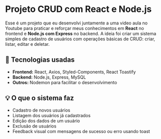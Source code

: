 # Projeto CRUD com React e Node.js

Esse é um projeto que eu desenvolvi juntamente a uma video aula no Youtube para praticar e reforçar meus conhecimentos em **React** no frontend e **Node.js com Express** no backend.
A ideia foi criar um sistema simples de cadastro de usuários com operações básicas de CRUD: criar, listar, editar e deletar.

## 🔧 Tecnologias usadas

- **Frontend:** React, Axios, Styled-Components, React Toastify
- **Backend:** Node.js, Express, MySQL
- **Outros:** Nodemon para facilitar o desenvolvimento

## 💡 O que o sistema faz

- Cadastro de novos usuários
- Listagem dos usuários já cadastrados
- Edição dos dados de um usuário
- Exclusão de usuários
- Feedback visual com mensagens de sucesso ou erro usando toast

